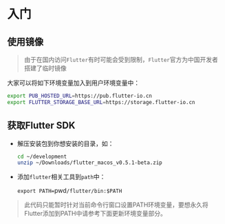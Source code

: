 # 入门

## 使用镜像

> 由于在国内访问`Flutter`有时可能会受到限制，`Flutter`官方为中国开发者搭建了临时镜像

大家可以将如下环境变量加入到用户环境变量中：

```sh
export PUB_HOSTED_URL=https://pub.flutter-io.cn
export FLUTTER_STORAGE_BASE_URL=https://storage.flutter-io.cn
```

## 获取Flutter SDK


- 解压安装包到你想安装的目录，如：

    ```sh
    cd ~/development
    unzip ~/Downloads/flutter_macos_v0.5.1-beta.zip
    ```

- 添加`flutter`相关工具到`path`中：

    `export PATH=`pwd`/flutter/bin:$PATH`

> 此代码只能暂时针对当前命令行窗口设置PATH环境变量，要想永久将Flutter添加到PATH中请参考下面更新环境变量部分。


